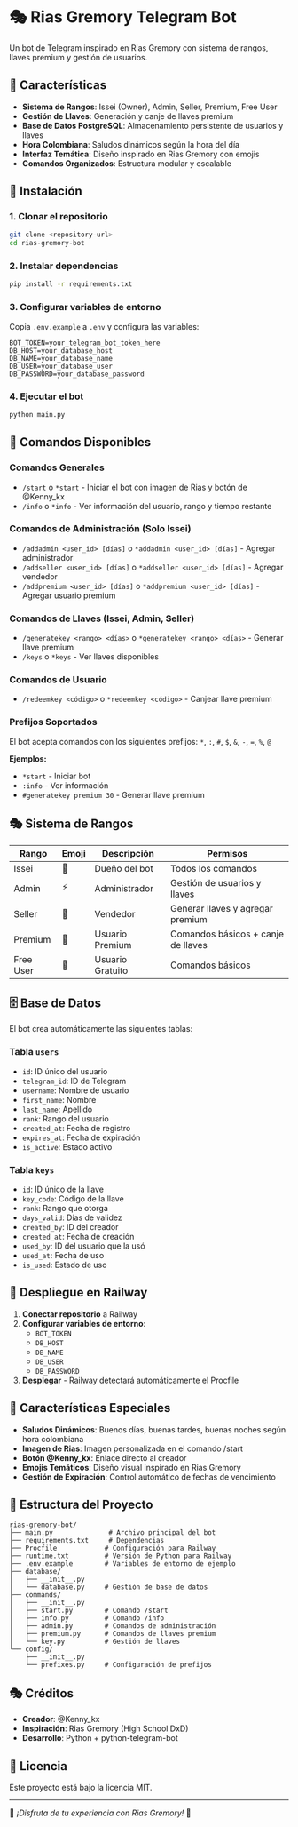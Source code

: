 # 🎭 Rias Gremory Telegram Bot

Un bot de Telegram inspirado en Rias Gremory con sistema de rangos, llaves premium y gestión de usuarios.

## 🌟 Características

- **Sistema de Rangos**: Issei (Owner), Admin, Seller, Premium, Free User
- **Gestión de Llaves**: Generación y canje de llaves premium
- **Base de Datos PostgreSQL**: Almacenamiento persistente de usuarios y llaves
- **Hora Colombiana**: Saludos dinámicos según la hora del día
- **Interfaz Temática**: Diseño inspirado en Rias Gremory con emojis
- **Comandos Organizados**: Estructura modular y escalable

## 🚀 Instalación

### 1. Clonar el repositorio
```bash
git clone <repository-url>
cd rias-gremory-bot
```

### 2. Instalar dependencias
```bash
pip install -r requirements.txt
```

### 3. Configurar variables de entorno
Copia `.env.example` a `.env` y configura las variables:

```env
BOT_TOKEN=your_telegram_bot_token_here
DB_HOST=your_database_host
DB_NAME=your_database_name
DB_USER=your_database_user
DB_PASSWORD=your_database_password
```

### 4. Ejecutar el bot
```bash
python main.py
```

## 🎯 Comandos Disponibles

### Comandos Generales
- `/start` o `*start` - Iniciar el bot con imagen de Rias y botón de @Kenny_kx
- `/info` o `*info` - Ver información del usuario, rango y tiempo restante

### Comandos de Administración (Solo Issei)
- `/addadmin <user_id> [días]` o `*addadmin <user_id> [días]` - Agregar administrador
- `/addseller <user_id> [días]` o `*addseller <user_id> [días]` - Agregar vendedor
- `/addpremium <user_id> [días]` o `*addpremium <user_id> [días]` - Agregar usuario premium

### Comandos de Llaves (Issei, Admin, Seller)
- `/generatekey <rango> <días>` o `*generatekey <rango> <días>` - Generar llave premium
- `/keys` o `*keys` - Ver llaves disponibles

### Comandos de Usuario
- `/redeemkey <código>` o `*redeemkey <código>` - Canjear llave premium

### Prefijos Soportados
El bot acepta comandos con los siguientes prefijos: `*`, `:`, `#`, `$`, `&`, `-`, `=`, `%`, `@`

**Ejemplos:**
- `*start` - Iniciar bot
- `:info` - Ver información
- `#generatekey premium 30` - Generar llave premium

## 🎭 Sistema de Rangos

| Rango | Emoji | Descripción | Permisos |
|-------|-------|-------------|----------|
| Issei | 👑 | Dueño del bot | Todos los comandos |
| Admin | ⚡ | Administrador | Gestión de usuarios y llaves |
| Seller | 💎 | Vendedor | Generar llaves y agregar premium |
| Premium | 🌟 | Usuario Premium | Comandos básicos + canje de llaves |
| Free User | 👤 | Usuario Gratuito | Comandos básicos |

## 🗄️ Base de Datos

El bot crea automáticamente las siguientes tablas:

### Tabla `users`
- `id`: ID único del usuario
- `telegram_id`: ID de Telegram
- `username`: Nombre de usuario
- `first_name`: Nombre
- `last_name`: Apellido
- `rank`: Rango del usuario
- `created_at`: Fecha de registro
- `expires_at`: Fecha de expiración
- `is_active`: Estado activo

### Tabla `keys`
- `id`: ID único de la llave
- `key_code`: Código de la llave
- `rank`: Rango que otorga
- `days_valid`: Días de validez
- `created_by`: ID del creador
- `created_at`: Fecha de creación
- `used_by`: ID del usuario que la usó
- `used_at`: Fecha de uso
- `is_used`: Estado de uso

## 🚀 Despliegue en Railway

1. **Conectar repositorio** a Railway
2. **Configurar variables de entorno**:
   - `BOT_TOKEN`
   - `DB_HOST`
   - `DB_NAME`
   - `DB_USER`
   - `DB_PASSWORD`
3. **Desplegar** - Railway detectará automáticamente el Procfile

## 🎨 Características Especiales

- **Saludos Dinámicos**: Buenos días, buenas tardes, buenas noches según hora colombiana
- **Imagen de Rias**: Imagen personalizada en el comando /start
- **Botón @Kenny_kx**: Enlace directo al creador
- **Emojis Temáticos**: Diseño visual inspirado en Rias Gremory
- **Gestión de Expiración**: Control automático de fechas de vencimiento

## 🔧 Estructura del Proyecto

```
rias-gremory-bot/
├── main.py              # Archivo principal del bot
├── requirements.txt     # Dependencias
├── Procfile            # Configuración para Railway
├── runtime.txt         # Versión de Python para Railway
├── .env.example        # Variables de entorno de ejemplo
├── database/
│   ├── __init__.py
│   └── database.py     # Gestión de base de datos
├── commands/
│   ├── __init__.py
│   ├── start.py        # Comando /start
│   ├── info.py         # Comando /info
│   ├── admin.py        # Comandos de administración
│   ├── premium.py      # Comandos de llaves premium
│   └── key.py          # Gestión de llaves
└── config/
    ├── __init__.py
    └── prefixes.py     # Configuración de prefijos
```

## 🎭 Créditos

- **Creador**: @Kenny_kx
- **Inspiración**: Rias Gremory (High School DxD)
- **Desarrollo**: Python + python-telegram-bot

## 📝 Licencia

Este proyecto está bajo la licencia MIT.

---

💖 *¡Disfruta de tu experiencia con Rias Gremory!* 💖
